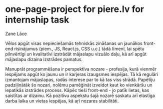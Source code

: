 # one-page-project for piere.lv for internship task

Zane Lāce

Vēlos apgūt visas nepieciešamās tehniskās zināšanas un jaunākos front-end risinājumus (piem., JS, React.js, CSS u.c.) tādā līmenī, lai spētu pilnvērtīgi un kvalitatīvi izstrādāt mājaslapu vizuālo daļu, kā arī apgūt mājaslapu dizaina izstrādes pamatus.

Manuprāt programmēšana ir perspektīva nozare - profesija, kurā vienmēr iespējams apgūt ko jaunu un ir karjeras izaugsmes iespējas. Tā kā regulāri izmantojam mājaslapas, radās interese par to kā tas viss strādā. Papētīju padziļinātāk šo nozari, nolēmu pamēģināt izveidot kaut ko vienkāršu un iepatikās izstrādes process. Kāpēc tieši front-end - jo patīk lietas, kas saistītas ar dizainu. Kā pozitīvu aspekstu šajā nozarē saskatu arī elastīga darba laika un vietas iespējas, kā aŗī nozares stabilitāti.
